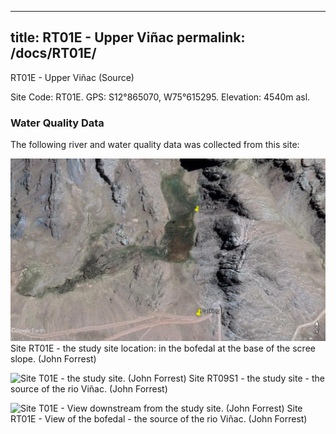 
---
title: RT01E - Upper Viñac
permalink: /docs/RT01E/
---
RT01E - Upper Viñac (Source)

Site Code: RT01E.  GPS: S12°865070, W75°615295. Elevation:
4540m asl.

### Water Quality Data

The following river and water quality data was collected from this site:





![Site T01E - the study site location. (John Forrest)](/assets/SiteDescriptions/T1/RT1eVinaksource.jpg)
Site RT01E - the study site location: in the bofedal at the base of the scree slope. (John Forrest)


![Site T01E - the study site. (John Forrest)](/assets/SiteDescriptions/T1/T1eSource.jpg)
Site RT09S1 - the study site - the source of the rio Viñac. (John Forrest)


![Site T01E - View downstream from the study site. (John Forrest)](/assets/SiteDescriptions/T1/T1eViewofbofedal(source).jpg)
Site RT01E - View of the bofedal - the source of the rio Viñac. (John Forrest)

